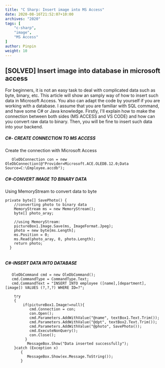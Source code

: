 ```yaml
---
title: "C Sharp: Insert image into MS Access"
date: 2020-08-16T21:52:07+10:00
archives: "2020"
tags: [
    "c-sharp",
    "image",
    "MS Access"   
]
author: Pinpin
weight: 10
---
```

## [SOLVED] Insert image into database in microsoft access


For beginners, it is not an easy task to deal with complicated data such as byte, binary, etc. This article will show an samply way of how to insert such data in Microsoft Access. You also can adapt the code by yourself if you are working with a database. I assume that you are familiar with SQL command, and have some C# or Java knowledge. Firstly, I'll explain how to make the connection between both sides (MS ACCESS and VS CODE) and how can you convert raw data to binary. Then, you will be fine to insert such data into your backend.


#####  C#- CREATE CONNECTION TO MS ACCESS

Create the connection with Microsoft Access



```
   OleDbConnection con = new OleDbConnection(@"Provider=Microsoft.ACE.OLEDB.12.0;Data Source=C:\Employee.accdb");

```

#####  C#-CONVERT IMAGE TO BINARY DATA

Using MemoryStream to convert data to byte

```
private byte[] SavePhoto() {
    //converting photo to binary data
    MemoryStream ms = new MemoryStream();
    byte[] photo_aray;
           
    //using MemoryStream:
    pictureBox1.Image.Save(ms, ImageFormat.Jpeg);
    photo = new byte[ms.Length];
    ms.Position = 0;
    ms.Read(photo_aray, 0, photo.Length);
    return photo;
  }
  
```

#####  C#-INSERT DATA INTO DATABASE

```
   OleDbCommand cmd = new OleDbCommand();
   cmd.CommandType = CommandType.Text;
   cmd.CommandText = "INSERT INTO employee ([name],[department],[image]) VALUES (?,?,?) WHERE ID=?";

    try
    {   
        if(pictureBox1.Image!=null){
           cmd.Connection = con;
           con.Open();             
           cmd.Parameters.AddWithValue("@name", textBox1.Text.Trim());
           cmd.Parameters.AddWithValue("@dpt", textBox2.Text.Trim());
           cmd.Parameters.AddWithValue("@photo", SavePhoto());
           cmd.ExecuteNonQuery();
           con.Close();
         }
          MessageBox.Show("Data inserted successfully");
    }catch (Exception x)
       {
          MessageBox.Show(ex.Message.ToString());
       }
```

